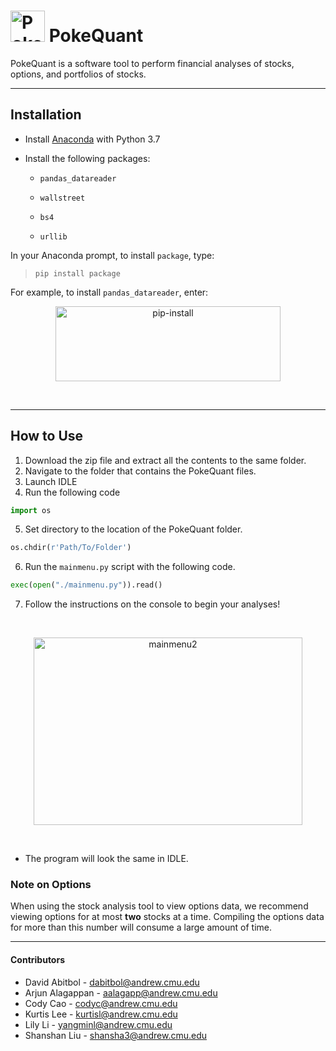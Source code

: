 # <img src="https://i.ibb.co/FKVnNkw/Poke-Quantlogo.png" alt="Poke-Quantlogo" border="0" height="50" width="55"> PokeQuant

PokeQuant is a software tool to perform financial analyses of stocks, options, and portfolios of stocks.

---

## Installation
* Install [Anaconda](https://www.anaconda.com/distribution/#download-section) with Python 3.7
* Install the following packages:

  * `pandas_datareader`

  * `wallstreet`

  * `bs4`

  * `urllib`


In your Anaconda prompt, to install `package`, type:


>`pip install package`

For example, to install `pandas_datareader`, enter:

<p align="center">
<img src="https://i.ibb.co/YpbyPCX/pip-install.png" alt="pip-install" border="0" height="120" width="360">
</p>

&nbsp;

---

## How to Use
1. Download the zip file and extract all the contents to the same folder.
2. Navigate to the folder that contains the PokeQuant files.
3. Launch IDLE
4. Run the following code
```python
import os
```
5. Set directory to the location of the PokeQuant folder.
```python
os.chdir(r'Path/To/Folder')
```
6. Run the `mainmenu.py` script with the following code.
```python
exec(open("./mainmenu.py")).read()
```

7. Follow the instructions on the console to begin your analyses!

&nbsp;

<p align="center">
<img src="https://i.ibb.co/zRw05PD/mainmenu2.png" alt="mainmenu2" border="0" height="300" width="430">
</p>

&nbsp;

   * The program will look the same in IDLE.

### Note on Options
When using the stock analysis tool to view options data, we recommend viewing options for at most **two** stocks at a time. Compiling the options data for more than this number will consume a large amount of time.


---

#### Contributors
* David Abitbol - [dabitbol@andrew.cmu.edu](dabitbol@andrew.cmu.edu)
* Arjun Alagappan - [aalagapp@andrew.cmu.edu](aalagapp@andrew.cmu.edu)
* Cody Cao - [codyc@andrew.cmu.edu](codyc@andrew.cmu.edu)
* Kurtis Lee - [kurtisl@andrew.cmu.edu](kurtisl@andrew.cmu.edu)
* Lily Li - [yangminl@andrew.cmu.edu](yangminl@andrew.cmu.edu)
* Shanshan Liu - [shansha3@andrew.cmu.edu](shansha3@andrew.cmu.edu)
